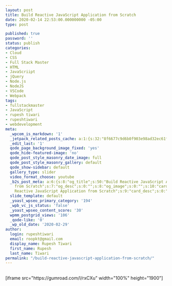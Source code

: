 ```yaml
---
layout: post
title: Build Reactive JavaScript Application from Scratch
date: 2020-02-14 22:53:00.000000000 -05:00
type: post

published: true
password: ''
status: publish
categories:
- Cloud
- CSS
- Full Stack Master
- HTML
- JavaScriipt
- jQuery
- Node.js
- NodeJS
- VSCode
- Webpack
tags:
- fullstackmaster
- JavaScript
- rupesh tiwari
- rupeshtiwari
- webdevelopment
meta:
  _wpcom_is_markdown: '1'
  _jetpack_related_posts_cache: a:1:{s:32:"8f6677c9d6b0f903e98ad32ec61f8deb";a:2:{s:7:"expires";i:1610222830;s:7:"payload";a:3:{i:0;a:1:{s:2:"id";i:487;}i:1;a:1:{s:2:"id";i:3130;}i:2;a:1:{s:2:"id";i:457;}}}}
  _edit_last: '1'
  qode_page_background_image_fixed: 'yes'
  qode_hide-featured-image: 'no'
  qode_post_style_masonry_date_image: full
  qode_post_style_masonry_gallery: default
  qode_show-sidebar: default
  gallery_type: slider
  video_format_choose: youtube
  _b2s_post_meta: a:6:{s:8:"og_title";s:50:"Build Reactive JavaScript Application
    from Scratch";s:7:"og_desc";s:0:"";s:8:"og_image";s:0:"";s:10:"card_title";s:50:"Build
    Reactive JavaScript Application from Scratch";s:9:"card_desc";s:0:"";s:10:"card_image";s:0:"";}
  slide_template: default
  _yoast_wpseo_primary_category: '194'
  _wpb_vc_js_status: 'false'
  _yoast_wpseo_content_score: '30'
  wpmm_postgrid_views: '106'
  _qode-like: '0'
  _wp_old_date: '2020-02-29'
author:
  login: rupeshtiwari
  email: roopkt@gmail.com
  display_name: Rupesh Tiwari
  first_name: Rupesh
  last_name: Tiwari
permalink: "/build-reactive-javascript-application-from-scratch/"
---
```

<p><!-- wp:shortcode --><br />
[iframe src="https://gumroad.com/l/rxCXu" width="100%" height="1900"]<br />
<!-- /wp:shortcode --></p>

